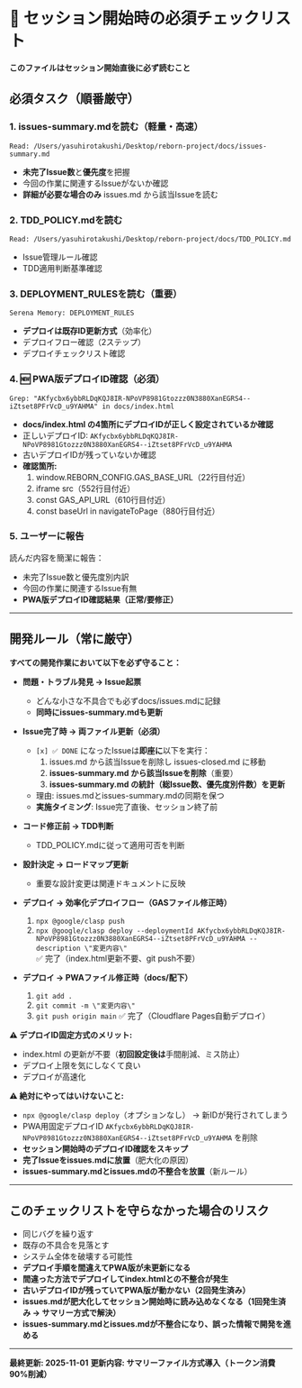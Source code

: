 # 🚨 セッション開始時の必須チェックリスト

**このファイルはセッション開始直後に必ず読むこと**

## 必須タスク（順番厳守）

### 1. issues-summary.mdを読む（軽量・高速）
```
Read: /Users/yasuhirotakushi/Desktop/reborn-project/docs/issues-summary.md
```
- **未完了Issue数**と**優先度**を把握
- 今回の作業に関連するIssueがないか確認
- **詳細が必要な場合のみ** issues.md から該当Issueを読む

### 2. TDD_POLICY.mdを読む
```
Read: /Users/yasuhirotakushi/Desktop/reborn-project/docs/TDD_POLICY.md
```
- Issue管理ルール確認
- TDD適用判断基準確認

### 3. DEPLOYMENT_RULESを読む（重要）
```
Serena Memory: DEPLOYMENT_RULES
```
- **デプロイは既存ID更新方式**（効率化）
- デプロイフロー確認（2ステップ）
- デプロイチェックリスト確認

### 4. **🆕 PWA版デプロイID確認（必須）**
```
Grep: "AKfycbx6ybbRLDqKQJ8IR-NPoVP8981Gtozzz0N3880XanEGRS4--iZtset8PFrVcD_u9YAHMA" in docs/index.html
```
- **docs/index.html の4箇所にデプロイIDが正しく設定されているか確認**
- 正しいデプロイID: `AKfycbx6ybbRLDqKQJ8IR-NPoVP8981Gtozzz0N3880XanEGRS4--iZtset8PFrVcD_u9YAHMA`
- 古いデプロイIDが残っていないか確認
- **確認箇所:**
  1. window.REBORN_CONFIG.GAS_BASE_URL（22行目付近）
  2. iframe src（552行目付近）
  3. const GAS_API_URL（610行目付近）
  4. const baseUrl in navigateToPage（880行目付近）

### 5. ユーザーに報告
読んだ内容を簡潔に報告：
- 未完了Issue数と優先度別内訳
- 今回の作業に関連するIssue有無
- **PWA版デプロイID確認結果（正常/要修正）**

---

## 開発ルール（常に厳守）

**すべての開発作業において以下を必ず守ること：**

- **問題・トラブル発見 → Issue起票**
  - どんな小さな不具合でも必ずdocs/issues.mdに記録
  - **同時にissues-summary.mdも更新**

- **Issue完了時 → 両ファイル更新（必須）**
  - `[x] ✅ DONE` になったIssueは**即座に**以下を実行：
    1. issues.md から該当Issueを削除し issues-closed.md に移動
    2. **issues-summary.md から該当Issueを削除**（重要）
    3. **issues-summary.md の統計（総Issue数、優先度別件数）を更新**
  - 理由: issues.mdとissues-summary.mdの同期を保つ
  - **実施タイミング**: Issue完了直後、セッション終了前
  
- **コード修正前 → TDD判断**
  - TDD_POLICY.mdに従って適用可否を判断
  
- **設計決定 → ロードマップ更新**
  - 重要な設計変更は関連ドキュメントに反映
  
- **デプロイ → 効率化デプロイフロー（GASファイル修正時）**
  1. `npx @google/clasp push`
  2. `npx @google/clasp deploy --deploymentId AKfycbx6ybbRLDqKQJ8IR-NPoVP8981Gtozzz0N3880XanEGRS4--iZtset8PFrVcD_u9YAHMA --description \"変更内容\"`
  ✅ 完了（index.html更新不要、git push不要）

- **デプロイ → PWAファイル修正時（docs/配下）**
  1. `git add .`
  2. `git commit -m \"変更内容\"`
  3. `git push origin main`
  ✅ 完了（Cloudflare Pages自動デプロイ）

**⚠️ デプロイID固定方式のメリット:**
- index.html の更新が不要（**初回設定後は**手間削減、ミス防止）
- デプロイ上限を気にしなくて良い
- デプロイが高速化

**⚠️ 絶対にやってはいけないこと:**
- `npx @google/clasp deploy`（オプションなし） → 新IDが発行されてしまう
- PWA用固定デプロイID `AKfycbx6ybbRLDqKQJ8IR-NPoVP8981Gtozzz0N3880XanEGRS4--iZtset8PFrVcD_u9YAHMA` を削除
- **セッション開始時のデプロイID確認をスキップ**
- **完了Issueをissues.mdに放置**（肥大化の原因）
- **issues-summary.mdとissues.mdの不整合を放置**（新ルール）

---

## このチェックリストを守らなかった場合のリスク
- 同じバグを繰り返す
- 既存の不具合を見落とす
- システム全体を破壊する可能性
- **デプロイ手順を間違えてPWA版が未更新になる**
- **間違った方法でデプロイしてindex.htmlとの不整合が発生**
- **古いデプロイIDが残っていてPWA版が動かない（2回発生済み）**
- **issues.mdが肥大化してセッション開始時に読み込めなくなる（1回発生済み → サマリー方式で解決）**
- **issues-summary.mdとissues.mdが不整合になり、誤った情報で開発を進める**

---

**最終更新: 2025-11-01**
**更新内容: サマリーファイル方式導入（トークン消費90%削減）**
